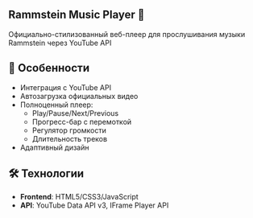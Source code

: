 ## Rammstein Music Player 🎸

Официально-стилизованный веб-плеер для прослушивания музыки Rammstein через YouTube API

## 🌟 Особенности
- Интеграция с YouTube API
- Автозагрузка официальных видео
- Полноценный плеер:
  - Play/Pause/Next/Previous
  - Прогресс-бар с перемоткой
  - Регулятор громкости
  - Длительность треков
- Адаптивный дизайн

## 🛠 Технологии
- **Frontend**: HTML5/CSS3/JavaScript
- **API**: YouTube Data API v3, IFrame Player API
